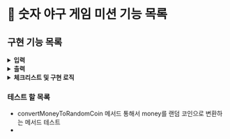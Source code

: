 # :pushpin: 숫자 야구 게임 미션 기능 목록

## 구현 기능 목록
<details>
<summary><b>입력</b></summary>
<div markdown="1">

- [ ] 서로 다른 3자리의 수를 아래와 같은 형식으로 입력 받기
```
숫자를 입력해주세요 : 123
```
> - **예외처리**
> - [ ] 문자 입력시 -> Util
> - [ ] 공백 입력시
> - [ ] 세자리 이상 입력시
> - [ ] 중복된 숫자 입력시 

```
게임을 새로 시작하려면 1, 종료하려면 2를 입력하세요.
```

</div>
</details>

<details>
<summary><b>출력</b></summary>
<div markdown="1">

- [ ] 게임 시작 문구 출력
```
숫자 야구 게임을 시작합니다.
```

- [ ] 입력한 수에 대한 결과를 볼, 스트라이크 개수로 표시한다
> - [ ] 아래와 같은 형식을 준수한다.
```
1볼 1스트라이크
```
-[ ] 하나도 없는경우 -> 낫싱 출력
- [ ] 3개의 숫자를 모두 맞힐 경우 아래 문구 출력

```
3스트라이크
3개의 숫자를 모두 맞히셨습니다! 게임 종료
```

-[ ] 게임 시작 문구 출력


</div>
</details>

<details> 
<summary><b>체크리스트 및 구현 로직</b></summary>
<div markdown="1">

- [x] Coin 클래스 활용해 구현한다.

</div>
</details>

### 테스트 할 목록
- convertMoneyToRandomCoin 메서드 통해서 money를 랜덤 코인으로 변환하는 메서드 테스트
- 